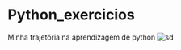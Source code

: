 # Python_exercicios
Minha trajetória na aprendizagem de python <img src="https://img.icons8.com/?size=100&id=pIJdjOoL6KfU&format=png&color=000000" alt="sd" widht=400>
